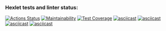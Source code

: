 ### Hexlet tests and linter status:
[![Actions Status](https://github.com/KseniaOlshanskaya/hexlet-code/actions/workflows/hexlet-check.yml/badge.svg)](https://github.com/KseniaOlshanskaya/hexlet-code/actions)
[![Maintainability](https://api.codeclimate.com/v1/badges/ade9a7ca7d0ee01d30d5/maintainability)](https://codeclimate.com/github/KseniaOlshanskaya/hexlet-code/maintainability)
[![Test Coverage](https://api.codeclimate.com/v1/badges/ade9a7ca7d0ee01d30d5/test_coverage)](https://codeclimate.com/github/KseniaOlshanskaya/hexlet-code/test_coverage)
[![asciicast](https://asciinema.org/a/T83x0rOkGeizhFyEublMfpzHt.svg)](https://asciinema.org/a/T83x0rOkGeizhFyEublMfpzHt)
[![asciicast](https://asciinema.org/a/y29GciyEqUACeOSneo4YvNPuo.svg)](https://asciinema.org/a/y29GciyEqUACeOSneo4YvNPuo)
[![asciicast](https://asciinema.org/a/Jm9zHtMgBxgv8yoV0HlnMOC92.svg)](https://asciinema.org/a/Jm9zHtMgBxgv8yoV0HlnMOC92)
[![asciicast](https://asciinema.org/a/b4i0EXjuUJTgILYXLffAUTTUl.svg)](https://asciinema.org/a/b4i0EXjuUJTgILYXLffAUTTUl)
